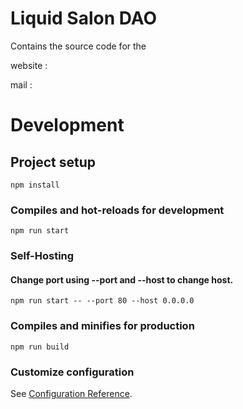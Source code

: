 # Liquid Salon DAO

Contains the source code for the 

website : 

mail : 

# Development

## Project setup
```
npm install
```

### Compiles and hot-reloads for development
```
npm run start
```

### Self-Hosting
#### Change port using --port and --host to change host.
```
npm run start -- --port 80 --host 0.0.0.0
```

### Compiles and minifies for production
```
npm run build
```
### Customize configuration
See [Configuration Reference](https://docusaurus.io/zh-CN/docs/configuration).

